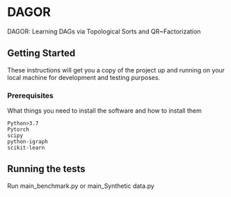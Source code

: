 # DAGOR

DAGOR: Learning DAGs via Topological Sorts and QR~Factorization

## Getting Started

These instructions will get you a copy of the project up and running on your local machine for development and testing purposes. 
### Prerequisites

What things you need to install the software and how to install them

```
Python>3.7
Pytorch
scipy
python-igraph
scikit-learn
```

## Running the tests

Run main_benchmark.py or main_Synthetic data.py



